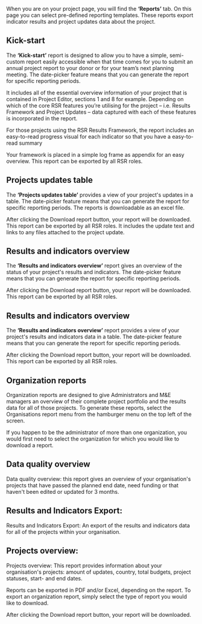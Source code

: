 When you are on your project page, you will find the **‘Reports’** tab. On this page you can select pre-defined reporting templates. These reports export indicator results and project updates data about the project.

## Kick-start
The **‘Kick-start’** report is designed to allow you to have a simple, semi-custom report easily accessible when that time comes for you to submit an annual project report to your donor or for your team’s next planning meeting. The date-picker feature means that you can generate the report for specific reporting periods.

It includes all of the essential overview information of your project that is contained in Project Editor, sections 1 and 8 for example. Depending on which of the core RSR features you’re utilising for the project – i.e. Results Framework and Project Updates – data captured with each of these features is incorporated in the report. 

For those projects using the RSR Results Framework, the report includes an easy-to-read progress visual for each indicator so that you have a easy-to-read summary

Your framework is placed in a simple log frame as appendix for an easy overview. This report can be exported by all RSR roles.

## Projects updates table
The **‘Projects updates table’** provides a view of your project's updates in a table.
The date-picker feature means that you can generate the report for specific reporting periods. The reports is downloadable as an excel file.

After clicking the Download report button, your report will be downloaded. This report can be exported by all RSR roles. It includes the update text and links to any files attached to the project update.


## Results and indicators overview
The **‘Results and indicators overview’** report gives an overview of the status of your project's results and indicators.
The date-picker feature means that you can generate the report for specific reporting periods.

After clicking the Download report button, your report will be downloaded. This report can be exported by all RSR roles.


## Results and indicators overview
The **‘Results and indicators overview’** report provides a view of your project's results and indicators data in a table.
The date-picker feature means that you can generate the report for specific reporting periods.

After clicking the Download report button, your report will be downloaded. This report can be exported by all RSR roles.

## Organization reports
Organization reports are designed to give Administrators and M&E managers an overview of their complete project portfolio and the results data for all of those projects. To generate these reports, select the Organisations report menu from the hamburger menu on the top left of the screen.

If you happen to be the administrator of more than one organization, you would first need to select the organization for which you would like to download a report. 

## Data quality overview
Data quality overview:  this report gives an overview of your organisation's projects that have passed the planned end date, need funding or that haven't been edited or updated for 3 months.

## Results and Indicators Export: 
Results and Indicators Export: An export of the results and indicators data for all of the projects within your organisation.

## Projects overview:
Projects overview: This report provides information about your organisation's projects: amount of updates, country, total budgets, project statuses, start- and end dates.

Reports can be exported in PDF and/or Excel, depending on the report. To export an organization report, simply select the type of report you would like to download.

After clicking the Download report button, your report will be downloaded.



